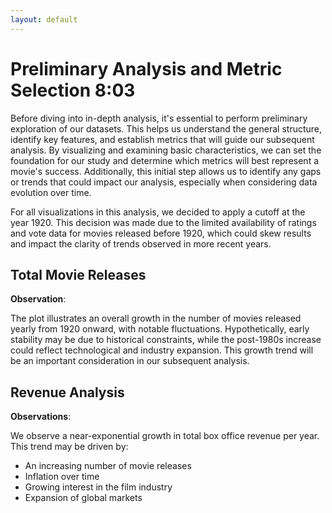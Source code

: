 ```yaml
---
layout: default
---
```


# Preliminary Analysis and Metric Selection 8:03

Before diving into in-depth analysis, it's essential to perform preliminary exploration of our datasets. This helps us understand the general structure, identify key features, and establish metrics that will guide our subsequent analysis. By visualizing and examining basic characteristics, we can set the foundation for our study and determine which metrics will best represent a movie's success. Additionally, this initial step allows us to identify any gaps or trends that could impact our analysis, especially when considering data evolution over time.

For all visualizations in this analysis, we decided to apply a cutoff at the year 1920. This decision was made due to the limited availability of ratings and vote data for movies released before 1920, which could skew results and impact the clarity of trends observed in more recent years.

## Total Movie Releases

<div id="releases-plot"></div>

**Observation**:

The plot illustrates an overall growth in the number of movies released yearly from 1920 onward, with notable fluctuations. Hypothetically, early stability may be due to historical constraints, while the post-1980s increase could reflect technological and industry expansion. This growth trend will be an important consideration in our subsequent analysis.

## Revenue Analysis

<div id="revenue-plot"></div>

**Observations**:

We observe a near-exponential growth in total box office revenue per year. This trend may be driven by:
- An increasing number of movie releases
- Inflation over time
- Growing interest in the film industry
- Expansion of global markets

<script src="https://cdn.plot.ly/plotly-latest.min.js"></script>
<script>
// Load data and create plots
document.addEventListener('DOMContentLoaded', function() {
    fetch('../data/movie_master_dataset.csv')
        .then(response => response.text())
        .then(csvData => {
            // Parse CSV data
            const rows = csvData.split('\n').slice(1);
            const years = {};
            const revenues = {};
            
            rows.forEach(row => {
                const cols = row.split(',');
                const year = new Date(cols[4]).getFullYear();
                if (year >= 1920) {
                    years[year] = (years[year] || 0) + 1;
                    revenues[year] = (revenues[year] || 0) + parseFloat(cols[3] || 0);
                }
            });

            // Create releases plot
            const yearsData = Object.entries(years).sort((a,b) => a[0]-b[0]);
            const releasesTrace = {
                x: yearsData.map(d => d[0]),
                y: yearsData.map(d => d[1]),
                type: 'scatter',
                mode: 'lines',
                line: {color: 'lightblue', width: 2},
                name: 'Number of Movies'
            };

            const releasesLayout = {
                title: 'Total Number of Movies Released Yearly',
                xaxis: {title: 'Year'},
                yaxis: {title: 'Number of Movies'},
                plot_bgcolor: '#1e1e1e',
                paper_bgcolor: '#1e1e1e',
                font: {color: 'white'},
                showlegend: true
            };

            Plotly.newPlot('releases-plot', [releasesTrace], releasesLayout);

            // Create revenue plot
            const revenueData = Object.entries(revenues).sort((a,b) => a[0]-b[0]);
            const revenueTrace = {
                x: revenueData.map(d => d[0]),
                y: revenueData.map(d => d[1]),
                type: 'scatter',
                mode: 'lines',
                line: {color: 'lightgreen', width: 2},
                name: 'Total Box Office Revenue'
            };

            const revenueLayout = {
                title: 'Total Yearly Box Office Revenue (1920+)',
                xaxis: {title: 'Year'},
                yaxis: {
                    title: 'Total Box Office Revenue [$] (log)',
                    type: 'log'
                },
                plot_bgcolor: '#1e1e1e',
                paper_bgcolor: '#1e1e1e',
                font: {color: 'white'},
                showlegend: true
            };

            Plotly.newPlot('revenue-plot', [revenueTrace], revenueLayout);
        });
});
</script>